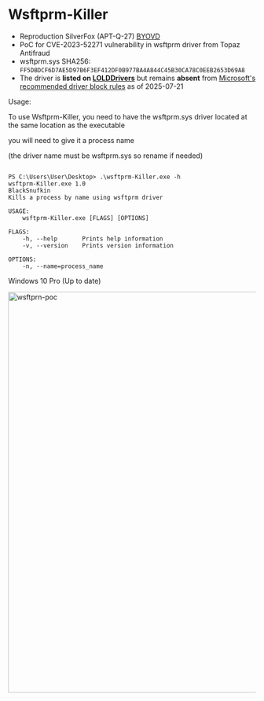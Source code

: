 # Wsftprm-Killer
- Reproduction SilverFox (APT-Q-27) [BYOVD](https://paper.seebug.org/3337/)
- PoC for CVE-2023-52271 vulnerability in wsftprm driver from Topaz Antifraud
- wsftprm.sys SHA256: `FF5DBDCF6D7AE5D97B6F3EF412DF0B977BA4A844C45B30CA78C0EEB2653D69A8`
- The driver is **listed on [LOLDDrivers](https://www.loldrivers.io/)** but remains **absent** from [Microsoft's recommended driver block rules](https://learn.microsoft.com/en-us/windows/security/application-security/application-control/windows-defender-application-control/design/microsoft-recommended-driver-block-rules) as of 2025-07-21



Usage:

To use Wsftprm-Killer, you need to have the wsftprm.sys driver located at the same location as the executable

you will need to give it a process name

(the driver name must be wsftprm.sys so rename if needed)

```text

PS C:\Users\User\Desktop> .\wsftprm-Killer.exe -h
wsftprm-Killer.exe 1.0
BlackSnufkin
Kills a process by name using wsftprm driver

USAGE:
    wsftprm-Killer.exe [FLAGS] [OPTIONS]

FLAGS:
    -h, --help       Prints help information
    -v, --version    Prints version information

OPTIONS:
    -n, --name=process_name
```


Windows 10 Pro (Up to date)

<img width="1915" height="816" alt="wsftprn-poc" src="https://github.com/user-attachments/assets/6bec86f5-ba35-4db0-8fbf-2439bae48d13" />


